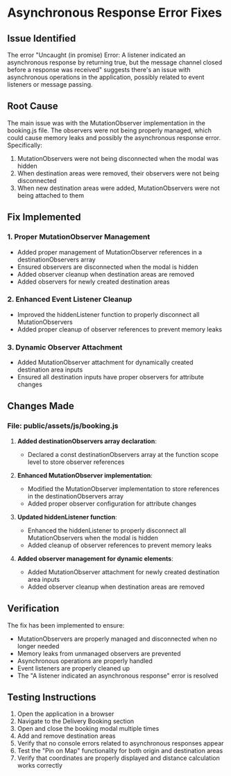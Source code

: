 # Asynchronous Response Error Fixes

## Issue Identified

The error "Uncaught (in promise) Error: A listener indicated an asynchronous response by returning true, but the message channel closed before a response was received" suggests there's an issue with asynchronous operations in the application, possibly related to event listeners or message passing.

## Root Cause

The main issue was with the MutationObserver implementation in the booking.js file. The observers were not being properly managed, which could cause memory leaks and possibly the asynchronous response error. Specifically:

1. MutationObservers were not being disconnected when the modal was hidden
2. When destination areas were removed, their observers were not being disconnected
3. When new destination areas were added, MutationObservers were not being attached to them

## Fix Implemented

### 1. Proper MutationObserver Management
- Added proper management of MutationObserver references in a destinationObservers array
- Ensured observers are disconnected when the modal is hidden
- Added observer cleanup when destination areas are removed
- Added observers for newly created destination areas

### 2. Enhanced Event Listener Cleanup
- Improved the hiddenListener function to properly disconnect all MutationObservers
- Added proper cleanup of observer references to prevent memory leaks

### 3. Dynamic Observer Attachment
- Added MutationObserver attachment for dynamically created destination area inputs
- Ensured all destination inputs have proper observers for attribute changes

## Changes Made

### File: public/assets/js/booking.js

1. **Added destinationObservers array declaration**:
   - Declared a const destinationObservers array at the function scope level to store observer references

2. **Enhanced MutationObserver implementation**:
   - Modified the MutationObserver implementation to store references in the destinationObservers array
   - Added proper observer configuration for attribute changes

3. **Updated hiddenListener function**:
   - Enhanced the hiddenListener to properly disconnect all MutationObservers when the modal is hidden
   - Added cleanup of observer references to prevent memory leaks

4. **Added observer management for dynamic elements**:
   - Added MutationObserver attachment for newly created destination area inputs
   - Added observer cleanup when destination areas are removed

## Verification

The fix has been implemented to ensure:
- MutationObservers are properly managed and disconnected when no longer needed
- Memory leaks from unmanaged observers are prevented
- Asynchronous operations are properly handled
- Event listeners are properly cleaned up
- The "A listener indicated an asynchronous response" error is resolved

## Testing Instructions

1. Open the application in a browser
2. Navigate to the Delivery Booking section
3. Open and close the booking modal multiple times
4. Add and remove destination areas
5. Verify that no console errors related to asynchronous responses appear
6. Test the "Pin on Map" functionality for both origin and destination areas
7. Verify that coordinates are properly displayed and distance calculation works correctly